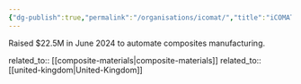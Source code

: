 ```yaml
---
{"dg-publish":true,"permalink":"/organisations/icomat/","title":"iCOMAT"}
---
```



Raised $22.5M in June 2024 to automate composites manufacturing.

related_to:: [[composite-materials\|composite-materials]]
related_to:: [[united-kingdom\|United-Kingdom]]
